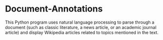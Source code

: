 # Document-Annotations
This Python program uses natural language processing to parse 
through a document (such as classic literature, a news article, or an academic journal article) 
and display Wikipedia articles related to topics mentioned in the text.
